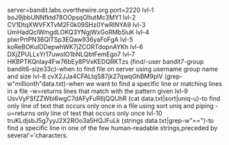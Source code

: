 server=bandit.labs.overthewire.org
port=2220
lvl-1
boJ9jbbUNNfktd78OOpsqOltutMc3MY1
lvl-2
CV1DtqXWVFXTvM2F0k09SHz0YwRINYA9
lvl-3
UmHadQclWmgdLOKQ3YNgjWxGoRMb5luK
lvl-4
plwrPrtPN36QlTSp3EQaw936yaFoFgA
lvl-5
koReBOKulDDepwhWK7jZCORTdopnAYKh
lvl-6
DXjZPULLxYr17uwolO1bNLQbtFemEgo7
lvl-7
HKBPTKQnlay4Fw76bEy8PVxKEDQRKTzs
(find/-user bandit7-group bandit6-size33c)-when to find file on server using username group name and size
lvl-8
cvX2JJa4CFALtqS87jk27qwqGhBM9plV
(grep-w"millionth"data.txt)-when we want to find a specific line or matching lines in a file
-w=returns lines that match with the pattern given
lvl-9
UsvVyFSfZZWbi6wgC7dAFyFuR6jQQUhR
(cat data.txt|sort|uniq-u)-to find only line of text that occurs only once in a file using sort uniq and piping
-u=returns only line of text that occurs only once
lvl-10
truKLdjsbJ5g7yyJ2X2ROo3a5HQJFuLk
(strings data.txt|grep-w"==")-to find a specific line in one of the few human-readable strings,preceded by several'='characters.
